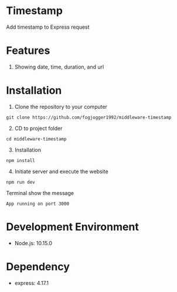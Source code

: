# Timestamp
Add timestamp to Express request

# Features
1. Showing date, time, duration, and url

# Installation
1. Clone the repository to your computer
```
git clone https://github.com/fogjogger1992/middleware-timestamp
```
2. CD to project folder
```
cd middleware-timestamp
```
3. Installation
```
npm install
```
4. Initiate server and execute the website
```
npm run dev 
```
Terminal show the message 
```
App running on port 3000 
```

# Development Environment
* Node.js: 10.15.0
# Dependency
* express: 4.17.1